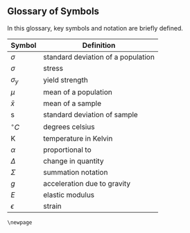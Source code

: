 ## Glossary of Symbols

In this glossary, key symbols and notation are briefly defined.

| Symbol | Definition |
| --- | --- |
| $\sigma$ | standard deviation of a population |
| $\sigma$ | stress |
| $\sigma_{y}$ | yield strength |
| $\mu$ | mean of a population |
| $\bar{x}$ | mean of a sample |
| s | standard deviation of sample |
| $^{\circ}C$ | degrees celsius |
| K | temperature in Kelvin |
| $\alpha$ | proportional to |
| $\Delta$ | change in quantity |
| $\Sigma$ | summation notation |
| $g$ | acceleration due to gravity |
| $E$ | elastic modulus |
| $\epsilon$ | strain |

```{raw} latex
\newpage
```
